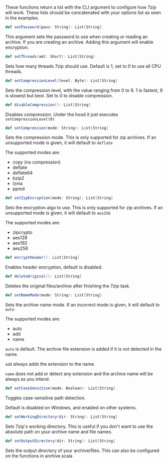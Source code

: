 These functions return a list with the CLI argument to configure how 7zip will work. These lists should be concatenated with your options list as seen in the examples.

```scala
def setPassword(pass: String): List[String]
```

This argument sets the password to use when creating or reading an archive. If you are creating an archive. Adding this argument will enable encryption.


```scala
def setThreads(amt: Short): List[String]
```

Sets how many threads 7zip should use. Default is 1, set to 0 to use all CPU threads.

```scala
def setCompressionLevel(level: Byte): List[String]
```

Sets the compression level, with the value ranging from 0 to 9. 1 is fastest, 9 is slowest but best. Set to 0 to disable compression.

```scala
def disableCompression(): List[String]
```

Disables compression. Under the hood it just executes ```setCompressionLevel(0)```


```scala
def setCompression(mode: String): List[String]
```

Sets the compression mode. This is only supported for zip archives. If an unsupported mode is given, it will default to ```deflate```

The supported modes are:
* copy (no compression)
* deflate
* deflate64
* bzip2
* lzma
* ppmd


```scala
def setZipEncryption(mode: String): List[String]
```
Sets the encryption algo to use. This is only supported for zip archives. If an unsupported mode is given, it will default to ```aes256```

The supported modes are:
* zipcrypto
* aes128
* aes192
* aes256

```scala
def encryptHeader(): List[String]
```
Enables header encryption, default is disabled.

```scala
def deleteOriginal(): List[String]
```
Deletes the original files/archive after finishing the 7zip task.

```scala
def setNameMode(mode: String): List[String]
```
Sets the archive name mode. If an incorrect mode is given, it will default to ```auto```

The supported modes are:
* auto
* add
* name

```auto``` is default. The archive file extension is added if it is not detected in the name.

```add``` always adds the extension to the name.

```name``` does not add or detect any extension and the archive name will be always as you intend.

```scala
def setCaseSensitive(mode: Boolean): List[String]
```
Toggles case-sensitive path detection.

Default is disabled on Windows, and enabled on other systems.

```scala
def setWorkingDirectory(dir: String): List[String]
```
Sets 7zip's working directory. This is useful if you don't want to use the absolute path on your archive name and file names.

```scala
def setOutputDirectory(dir: String): List[String]
```
Sets the output directory of your archive/files. This can also be configured on the functions in archive.scala
